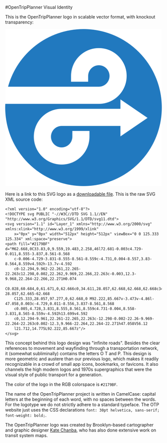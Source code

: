 #OpenTripPlanner Visual Identity

This is the OpenTripPlanner logo in scalable vector format, with knockout transparency:

![OTP Logo](images/otp-logo.svg)

Here is a link to this SVG logo as a [downloadable file](images/otp-logo.svg). This is the raw SVG XML source code:

```
<?xml version="1.0" encoding="utf-8"?>
<!DOCTYPE svg PUBLIC "-//W3C//DTD SVG 1.1//EN" "http://www.w3.org/Graphics/SVG/1.1/DTD/svg11.dtd">
<svg version="1.1" id="Layer_1" xmlns="http://www.w3.org/2000/svg" xmlns:xlink="http://www.w3.org/1999/xlink" 
    x="0px" y="0px" width="512px" height="512px" viewBox="0 0 125.333 125.334" xml:space="preserve">
<path fill="#2179BF" d="M62.668,0C33.83,0,9.559,19.483,2.258,46l72.681-0.003c4.729-0.011,8.555-3.837,8.561-8.568
	c-0.006-4.729-3.831-8.555-8.561-8.559c-4.731,0.004-8.557,3.83-8.564,8.559v4.592h-13.7v-4.592
	c0-12.294,9.962-22.261,22.265-22.263c12.298,0.002,22.262,9.969,22.266,22.263c-0.003,12.3-9.968,22.264-22.266,22.271H0.074
	C0.028,60.684,0,61.671,0,62.666c0,34.611,28.057,62.668,62.668,62.668c34.609,0,62.665-28.057,62.665-62.668
	C125.333,28.057,97.277,0,62.668,0 M92.222,85.667v-3.473v-4.86l-47.058,0.003c-4.729,0.011-8.556,3.837-8.561,8.568
	c0.005,4.728,3.831,8.555,8.561,8.559c4.731-0.004,8.558-3.831,8.565-8.559v-4.592h13.699v4.592
	c0,12.294-9.961,22.261-22.265,22.263c-12.298-0.002-22.26-9.969-22.264-22.263c0.002-12.3,9.966-22.264,22.264-22.271h47.058V56.12
	l21.712,14.775L92.222,85.667z"/>
</svg>
```

This concept behind this logo design was "infinite roads". Besides the clear references to movement and wayfinding through a transportation network, it (somewhat subliminally) contains the letters O T and P. This design is more geometric and austere than our previous logo, which makes it readily recognizable in a crowd of small app icons, bookmarks, or favicons. It also channels the high modern logos and 1970s supergraphics that were the visual style of public transport for a generation.

The color of the logo in the RGB colorspace is `#2179BF`.

The name of the OpenTripPlanner project is written in CamelCase: capital letters at the beginning of each word, with no spaces between the words. For the logotype we do not strictly adhere to a standard typeface. The OTP website just uses the CSS declarations `font: 30pt helvetica, sans-serif; font-weight: bold;`.

The OpenTripPlanner logo was created by Brooklyn-based cartographer and graphic designer [Kate Chanba](https://kchanba.com/), who has also done extensive work on transit system maps.
